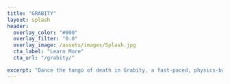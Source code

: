 ```yaml
---
title: "GRABITY"
layout: splash
header:
  overlay_color: "#000"
  overlay_filter: "0.0"
  overlay_image: /assets/images/Splash.jpg
  cta_label: "Learn More"
  cta_url: "/grabity/"

excerpt: "Dance the tango of death in Grabity, a fast-paced, physics-based arena brawler."
---
```

